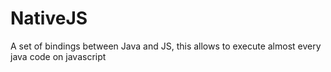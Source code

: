 # NativeJS
A set of bindings between Java and JS, this allows to execute almost every java code on javascript

